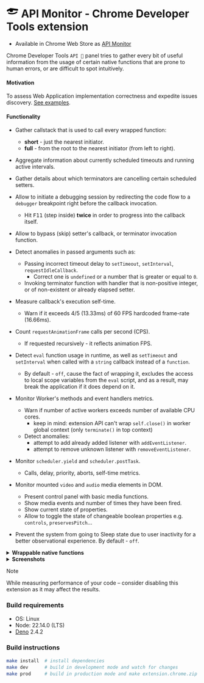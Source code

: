 # <img src="./public/img/icon.svg" width="32"/> API Monitor - Chrome Developer Tools extension

- Available in Chrome Web Store as [API Monitor](https://chromewebstore.google.com/detail/api-monitor/bghmfoakiidiedpheejcjhciekobjcjp)

Chrome Developer Tools `API 🔎` panel tries to gather every bit of useful information from the usage of certain native functions that are prone to human errors, or are difficult to spot intuitively.

#### Motivation

To assess Web Application implementation correctness and expedite issues discovery. [See examples](./doc/issues.log.md).

#### Functionality
 
- Gather callstack that is used to call every wrapped function:
  - **short** - just the nearest initiator.
  - **full** - from the root to the nearest initiator (from left to right).

- Aggregate information about currently scheduled timeouts and running active intervals.

- Gather details about which terminators are cancelling certain scheduled setters.

- Allow to initiate a debugging session by redirecting the code flow to a `debugger` breakpoint right before the callback invocation.
  - Hit <kbd>F11</kbd> (step inside) **twice** in order to progress into the callback itself.

- Allow to bypass (skip) setter's callback, or terminator invocation function.

- Detect anomalies in passed arguments such as:
  - Passing incorrect timeout delay to `setTimeout`, `setInterval`, `requestIdleCallback`.
    - Correct one is `undefined` or a number that is greater or equal to `0`.
  - Invoking terminator function with handler that is non-positive integer, or of non-existent or already elapsed setter.

- Measure callback's execution self-time.
  - Warn if it exceeds 4/5 (13.33ms) of 60 FPS hardcoded frame-rate (16.66ms).

- Count `requestAnimationFrame` calls per second (CPS).
  - If requested recursively - it reflects animation FPS.

- Detect `eval` function usage in runtime, as well as `setTimeout` and `setInterval` when called with a `string` callback instead of a `function`.
  - By default - `off`, cause the fact of wrapping it, excludes the access to local scope variables from the `eval` script, and as a result, may break the application if it does depend on it.

- Monitor Worker's methods and event handlers metrics.
  - Warn if number of active workers exceeds number of available CPU cores.
    - keep in mind: extension API can't wrap `self.close()` in worker global context (only `terminate()` in top context)
  - Detect anomalies:
    - attempt to add already added listener with `addEventListener`.
    - attempt to remove unknown listener with `removeEventListener`.

- Monitor `scheduler.yield` and `scheduler.postTask`.
  - Calls, delay, priority, aborts, self-time metrics.

- Monitor mounted `video` and `audio` media elements in DOM.
  - Present control panel with basic media functions.
  - Show media events and number of times they have been fired.
  - Show current state of properties.
  - Allow to toggle the state of changeable boolean properties e.g. `controls`, `preservesPitch`...
  
- Prevent the system from going to Sleep state due to user inactivity for a better observational experience. By default - `off`.

<details>
  <summary> <strong>Wrappable native functions</strong> </summary>

- `eval`
- `setTimeout`
  - `clearTimeout`
- `setInterval`
  - `clearInterval`
- `requestAnimationFrame`
  - `cancelAnimationFrame`
- `requestIdleCallback`
  - `cancelIdleCallback`
- `Worker`
- `scheduler`
  - 'postTask'
  - `yield`

</details>
<details>
  <summary> <strong>Screenshots</strong> </summary>

![screenshot](./doc/screenshot-02.png)
![screenshot](./doc/screenshot-04.png)

</details>

> [!NOTE]
> While measuring performance of your code – consider disabling this extension as it may affect the results.

### Build requirements

- OS: Linux
- Node: 22.14.0 (LTS)
- [Deno](https://docs.deno.com/runtime/getting_started/installation/) 2.4.2

### Build instructions

```bash
make install  # install dependencies
make dev      # build in development mode and watch for changes
make prod     # build in production mode and make extension.chrome.zip
```
